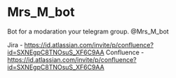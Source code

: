 # Mrs_M_bot
Bot for a modaration your telegram group. @Mrs_M_bot 

Jira - https://id.atlassian.com/invite/p/confluence?id=SXNEgpC8TNOsuS_XF6C9AA 
Confluence - https://id.atlassian.com/invite/p/confluence?id=SXNEgpC8TNOsuS_XF6C9AA

